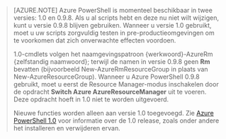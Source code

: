 > [AZURE.NOTE] Azure PowerShell is momenteel beschikbaar in twee versies: 1.0 en 0.9.8. Als u al scripts hebt en deze nu niet wilt wijzigen, kunt u versie 0.9.8 blijven gebruiken. Wanneer u versie 1.0 gebruikt, moet u uw scripts zorgvuldig testen in pre-productieomgevingen om te voorkomen dat zich onverwachte effecten voordoen.
>
> 1.0-cmdlets volgen het naamgevingspatroon {werkwoord}-AzureRm {zelfstandig naamwoord}; terwijl de namen in versie 0.9.8 geen **Rm** bevatten (bijvoorbeeld New-AzureRmResourceGroup in plaats van New-AzureResourceGroup). Wanneer u Azure PowerShell 0.9.8 gebruikt, moet u eerst de Resource Manager-modus inschakelen door de opdracht **Switch Azure AzureResourceManager** uit te voeren. Deze opdracht hoeft in 1.0 niet te worden uitgevoerd.
>
> Nieuwe functies worden alleen aan versie 1.0 toegevoegd. Zie [Azure PowerShell 1.0](https://azure.microsoft.com/blog/azps-1-0/) voor informatie over de 1.0 release, zoals onder andere het installeren en verwijderen ervan.



<!--HONumber=Aug16_HO4-->


